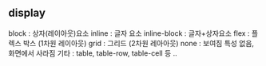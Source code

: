## display
block : 상자(레이아웃)요소
inline : 글자 요소
inline-block : 글자+상자요소
flex : 플렉스 박스 (1차원 레이아웃)
grid : 그리드 (2차원 레아아웃)
none : 보여짐 특성 없음, 화면에서 사라짐
기타 : table, table-row, table-cell 등 ..